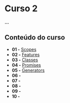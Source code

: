 # Curso 2

**...**

## Conteúdo do curso

- **01 -** [Scopes](https://replit.com/@leandrobeandrade/Ecmascript6#scopes)
- **02 -** [Features](https://replit.com/@leandrobeandrade/Ecmascript6#features)
- **03 -** [Classes](https://replit.com/@leandrobeandrade/Ecmascript6#classes)
- **04 -** [Promises](https://replit.com/@leandrobeandrade/Ecmascript6#promises)
- **05 -** [Generators](https://replit.com/@leandrobeandrade/Ecmascript6#generators)
- **06 -** []()
- **07 -** []()
- **08 -** []()
- **09 -** []()
- **10 -** []()
